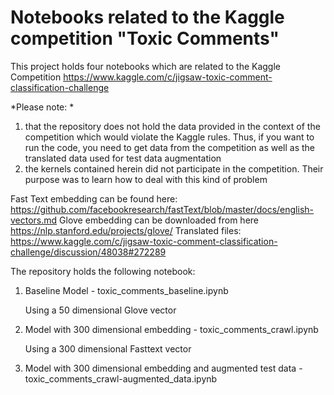 # Notebooks related to the Kaggle competition "Toxic Comments"

This project holds four notebooks which are related to the Kaggle Competition https://www.kaggle.com/c/jigsaw-toxic-comment-classification-challenge

*Please note: *

1. that the repository does not hold the data provided in the context of the competition which would violate the Kaggle rules. Thus, if you want to run the code, you need to get data from the competition as well as the translated data used for test data augmentation
2. the kernels contained herein did not participate in the competition. Their purpose was to learn how to deal with this kind of problem


Fast Text embedding can be found here: https://github.com/facebookresearch/fastText/blob/master/docs/english-vectors.md
Glove embedding can be downloaded from here https://nlp.stanford.edu/projects/glove/
Translated files: https://www.kaggle.com/c/jigsaw-toxic-comment-classification-challenge/discussion/48038#272289

The repository holds the following notebook:

1. Baseline Model - toxic_comments_baseline.ipynb

   Using a 50 dimensional Glove vector
   
2. Model with 300 dimensional embedding - toxic_comments_crawl.ipynb

   Using a 300 dimensional Fasttext vector
   
3. Model with 300 dimensional embedding and augmented test data - toxic_comments_crawl-augmented_data.ipynb

